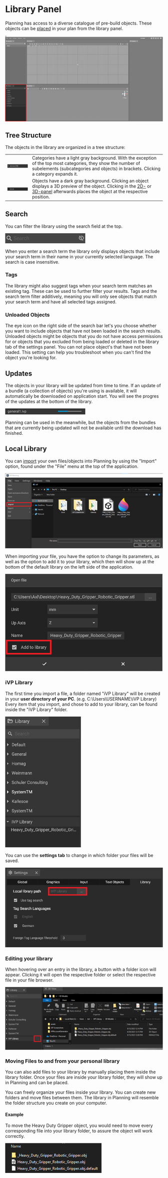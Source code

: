 # Library Panel

Planning has access to a diverse catalogue of pre-build objects. These objects can be [placed](../machines/first-steps-with-3d-object.md) in your plan from the library panel.

![](../../../.gitbook/assets/library.png)

## Tree Structure

The objects in the library are organized in a tree structure:

|          |             |
|----------|-------------|
| ![](../../../.gitbook/assets/library-category.png) | Categories have a light gray background. With the exception of the top most categories, they show the number of subelements (subcategories and objects) in brackets. Clicking a category expands it. |
| ![](../../../.gitbook/assets/library-object.png)   | Objects have a dark gray background. Clicking an object displays a 3D preview of the object. Clicking in the [2D-](the-2d-panel.md) or [3D-panel](the-3d-panel.md) afterwards places the object at the respective position. |


## Search

You can filter the library using the search field at the top.

<img src="../../../.gitbook/assets/library-search.png" width="256"/>

When you enter a search term the library only displays objects that include your search term in their name in your currently selected language. The search is case insensitive.

### Tags

The library might also suggest tags when your search term matches an existing tag. These can be used to further filter your results. Tags and the search term filter additively, meaning you will only see objects that match your search term and have all selected tags assigned.

### Unloaded Objects

The eye icon on the right side of the search bar let's you choose whether you want to include objects that have not been loaded in the search results. Unloaded objects might be objects that you do not have access permissions for or objects that you excluded from being loaded or deleted in the library tab of the settings panel. You can not place object's that have not been loaded. This setting can help you troubleshoot when you can't find the object you're looking for.

## Updates

The objects in your library will be updated from time to time. If an update of a bundle (a collection of objects) you're using is available, it will automatically be downloaded on application start. You will see the progres of the updates at the bottom of the library.

<img src="../../../.gitbook/assets/library-update.png" width="256"/>

Planning can be used in the meanwhile, but the objects from the bundles that are currently being updated will not be available until the download has finished.

## Local Library

You can [import](../advanced-tools/3d-import.md) your own files/objects into Planning by using the "Import" option, found under the "File" menu at the top of the application.  

![](../../../.gitbook/assets/3d-import-file.png)
 

When importing your file, you have the option to change its parameters, as well as the option to add it to your library, which then will show up at the bottom of the default library on the left side of the application.

![](../../../.gitbook/assets/3d-import-addtolibrary.png)


### iVP Library

The first time you import a file, a folder named "iVP Library" will be created in your **user directory of your PC**. (e.g. C:\Users\USERNAME\iVP Library)
Every item that you import, and chose to add to your library, can be found inside the "iVP Library" folder.  

![](../../../.gitbook/assets/3d-import-library.png)

You can use the **settings tab** to change in which folder your files will be saved.  

![](../../../.gitbook/assets/3d-import-library-changepath.png)

### Editing your library

When hovering over an entry in the library, a button with a folder icon will appear. Clicking it will open the respective folder or select the respective file in your file browser.  

![](../../../.gitbook/assets/3d-import-openobject.png)
  

### Moving Files to and from your personal library

You can also add files to your library by manually placing them inside the library folder.
Once your files are inside your library folder, they will show up in Planning and can be placed.  

You can freely organize your files inside your library. You can create new folders and move files between them. The library in Planning will resemble the folder structure you create on your computer.  

#### Example

To move the Heavy Duty Gripper object, you would need to move every corresponding file into your library folder, to assure the object will work correctly.  
  
![](../../../.gitbook/assets/3d-import-examplefiles.png)

